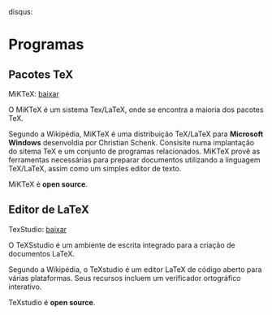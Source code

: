 disqus:

# Programas 

## Pacotes TeX
MiKTeX: [baixar](https://miktex.org/download)

O MiKTeX é um sistema Tex/LaTeX, onde se encontra a maioria dos pacotes TeX.

Segundo a Wikipédia, MiKTeX é uma distribuição TeX/LaTeX para **Microsoft Windows** desenvoldia por Christian Schenk. Consisite numa implantação do sitema TeX e um conjunto de programas relacionados. MiKTeX provê as ferramentas necessárias para preparar documentos utilizando a linguagem TeX/LaTeX, assim como um simples editor de texto. 

MiKTeX é **open source**.

## Editor de LaTeX
TexStudio: [baixar](https://www.texstudio.org/)

O TeXSstudio é um ambiente de escrita integrado para a criação de documentos LaTeX.

Segundo a Wikipédia, o TeXstudio é um editor LaTeX de código aberto para várias plataformas. Seus recursos incluem um verificador ortográfico interativo. 

TeXstudio é **open source**.

